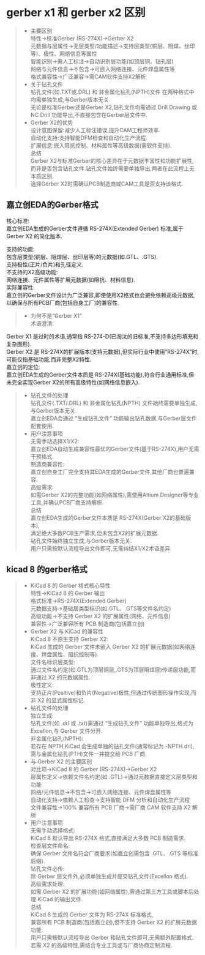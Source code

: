 # gerber x1 和 gerber x2 区别  
  
> - 主要区别  
特性->标准Gerber (RS-274X)->Gerber X2  
元数据与层属性->无层类型/功能描述->支持层类型(铜层、阻焊、丝印等)、极性、网络信息等属性  
智能识别->需人工标注->自动识别层功能(如顶层铜、钻孔层)  
网络与元件信息->不包含->可嵌入网络连接、元件焊盘属性等  
格式兼容性->广泛兼容->需CAM软件支持X2解析  
> - 关于钻孔文件  
钻孔文件(如.TXT或.DRL) 和 非金属化钻孔(NPTH)文件 在两种格式中均需单独生成,与Gerber版本无关.  
无论是标准Gerber还是Gerber X2,钻孔文件均需通过 Drill Drawing 或 NC Drill 功能导出,不直接包含在Gerber层文件中.  
> - Gerber X2的优势  
设计意图保留:减少人工标注错误,提升CAM工程师效率.  
自动化支持:支持智能DFM检查和自动化生产流程.  
扩展信息:嵌入阻抗控制、材料属性等高级数据(需软件支持).  
总结  
Gerber X2与标准Gerber的核心差异在于元数据丰富性和功能扩展性,  
而非是否包含钻孔文件.钻孔文件始终需要单独导出,两者在此流程上无本质区别.  
选择Gerber X2时需确认PCB制造商或CAM工具是否支持该格式.  
  
## 嘉立创EDA的Gerber格式  
  
核心标准:  
嘉立创EDA生成的Gerber文件遵循 RS-274X(Extended Gerber) 标准,属于 Gerber X2 的简化版本.  
  
支持的功能:  
包含层类型(铜层、阻焊层、丝印层等)的元数据(如.GTL、.GTS).  
支持极性(正片/负片)和孔径定义.  
不支持的X2高级功能:  
网络连接、元件属性等扩展元数据(如阻抗、材料信息).  
实际兼容性:  
嘉立创的Gerber文件设计为广泛兼容,即使使用X2格式也会避免依赖高级元数据,以确保与所有PCB厂商(包括自身工厂)的兼容性.  
  
> - 为何不是“Gerber X1”  
术语澄清:  
  
Gerber X1 是过时的术语,通常指 RS-274-D(已淘汰的旧标准,不支持多边形填充和复杂图形).  
Gerber X2 是 RS-274X的扩展版本(支持元数据),但实际行业中使用“RS-274X”时,可能仅指基础功能,而非完整X2特性.  
嘉立创的定位:  
嘉立创EDA生成的Gerber文件本质是 RS-274X(基础功能),符合行业通用标准,但未完全实现Gerber X2的所有高级特性(如网络信息嵌入).  
  
> - 钻孔文件的处理  
钻孔文件(.TXT/.DRL) 和 非金属化钻孔(NPTH) 文件始终需要单独生成,与Gerber版本无关.  
嘉立创EDA会通过 “生成钻孔文件” 功能输出钻孔数据,与Gerber层文件配套使用.  
> - 用户注意事项  
无需手动选择X1/X2:  
嘉立创EDA自动生成兼容性最优的Gerber文件(基于RS-274X),用户无需干预格式.  
制造商兼容性:  
嘉立创自身工厂完全支持其EDA生成的Gerber文件,其他厂商也普遍兼容.  
高级需求:  
如需Gerber X2的完整功能(如网络属性),需使用Altium Designer等专业工具,并确认PCB厂商支持解析.  
总结  
嘉立创EDA生成的Gerber文件本质是 RS-274X(Gerber X2的基础版本),  
满足绝大多数PCB生产需求,但未包含X2的扩展元数据.  
钻孔文件始终独立生成,与Gerber版本无关.  
用户只需按默认流程导出文件即可,无需纠结X1/X2术语差异.  
  
## kicad 8 的gerber格式  
  
> - KiCad 8 的 Gerber 格式核心特性  
特性->KiCad 8 的 Gerber 输出  
格式标准->RS-274X(Extended Gerber)  
元数据支持->基础层类型标识(如.GTL、.GTS等文件名约定)  
高级功能->不支持 Gerber X2 的扩展属性(网络、元件信息)  
兼容性->广泛兼容所有 PCB 制造商(包括嘉立创)  
> - Gerber X2 与 KiCad 的兼容性  
KiCad 8 不原生支持 Gerber X2:  
KiCad 生成的 Gerber 文件未嵌入 Gerber X2 的扩展元数据(如网络连接、焊盘属性、阻抗控制等).  
文件名标识层类型:  
通过文件名约定(如.GTL为顶层铜层,.GTS为顶层阻焊层)传递层功能,而非通过 X2 的元数据属性.  
极性定义:  
支持正片(Positive)和负片(Negative)极性,但通过传统图形操作实现,而非 X2 的显式属性标记.  
> - 钻孔文件的处理  
独立生成:  
钻孔文件(如 .drl 或 .txt)需通过 “生成钻孔文件” 功能单独导出,格式为 Excellon,与 Gerber 文件分开.  
非金属化钻孔(NPTH):  
若存在 NPTH,KiCad 会生成单独的钻孔文件(通常标记为 -NPTH.drl),需与金属化钻孔(PTH)文件一并提交给 PCB 厂商.  
> - 与 Gerber X2 的主要区别  
对比项->KiCad 8 的 Gerber (RS-274X)->Gerber X2  
层属性定义->依赖文件名约定(如 .GTL)->通过元数据直接定义层类型和功能  
网络/元件信息->不包含->可嵌入网络连接、元件焊盘属性等  
自动化支持->依赖人工检查->支持智能 DFM 分析和自动化生产流程  
文件兼容性->100% 兼容所有 PCB 厂商->需厂商 CAM 软件支持 X2 解析  
> - 用户注意事项  
无需手动选择格式:  
KiCad 8 默认导出 RS-274X 格式,直接满足大多数 PCB 制造需求.  
检查层文件命名:  
确保 Gerber 文件名符合厂商要求(如嘉立创需包含 .GTL、.GTS 等标准后缀).  
钻孔文件必传:  
除 Gerber 层文件外,必须单独生成并提交钻孔文件(Excellon 格式).  
高级需求处理:  
如需 Gerber X2 的扩展功能(如网络属性),需通过第三方工具或脚本后处理 KiCad 的输出文件.  
总结  
KiCad 8 生成的 Gerber 文件为 RS-274X 标准格式,  
兼容所有 PCB 制造商(包括嘉立创),但不支持 Gerber X2 的扩展元数据功能.  
用户只需按默认流程导出 Gerber 和钻孔文件即可,无需额外配置格式.  
若需 X2 的高级特性,需结合专业工具或与厂商协商定制流程.  
